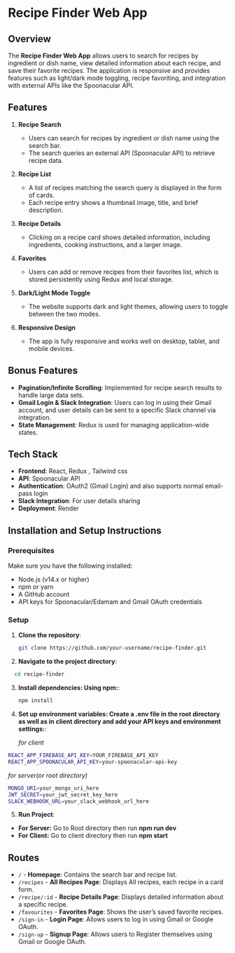 # Recipe Finder Web App

## Overview

The **Recipe Finder Web App** allows users to search for recipes by ingredient or dish name, view detailed information about each recipe, and save their favorite recipes. The application is responsive and provides features such as light/dark mode toggling, recipe favoriting, and integration with external APIs like the Spoonacular API.

## Features

1. **Recipe Search**

   - Users can search for recipes by ingredient or dish name using the search bar.
   - The search queries an external API (Spoonacular API) to retrieve recipe data.

2. **Recipe List**

   - A list of recipes matching the search query is displayed in the form of cards.
   - Each recipe entry shows a thumbnail image, title, and brief description.

3. **Recipe Details**

   - Clicking on a recipe card shows detailed information, including ingredients, cooking instructions, and a larger image.

4. **Favorites**

   - Users can add or remove recipes from their favorites list, which is stored persistently using Redux and local storage.

5. **Dark/Light Mode Toggle**

   - The website supports dark and light themes, allowing users to toggle between the two modes.

6. **Responsive Design**
   - The app is fully responsive and works well on desktop, tablet, and mobile devices.

## Bonus Features

- **Pagination/Infinite Scrolling**: Implemented for recipe search results to handle large data sets.
- **Gmail Login & Slack Integration**: Users can log in using their Gmail account, and user details can be sent to a specific Slack channel via integration.
- **State Management**: Redux is used for managing application-wide states.

## Tech Stack

- **Frontend**: React, Redux , Tailwind css
- **API**: Spoonacular API
- **Authentication**: OAuth2 (Gmail Login) and also supports normal email-pass login
- **Slack Integration**: For user details sharing
- **Deployment**: Render

## Installation and Setup Instructions

### Prerequisites

Make sure you have the following installed:

- Node.js (v14.x or higher)
- npm or yarn
- A GitHub account
- API keys for Spoonacular/Edamam and Gmail OAuth credentials

### Setup

1. **Clone the repository**:
   ```bash
   git clone https://github.com/your-username/recipe-finder.git
   ```
2. **Navigate to the project directory**:

```bash
  cd recipe-finder
```

3. **Install dependencies: Using npm:**:

   ```bash
   npm install
   ```

4. **Set up environment variables: Create a .env file in the root directory as well as in client directory and add your API keys and environment settings:**:

   _for client_

```bash
REACT_APP_FIREBASE_API_KEY=YOUR_FIREBASE_API_KEY
REACT_APP_SPOONACULAR_API_KEY=your-spoonacular-api-key
```

_for server(or root directory)_

```bash
MONGO_URI=your_mongo_uri_here
JWT_SECRET=your_jwt_secret_key_here
SLACK_WEBHOOK_URL=your_slack_webhook_url_here
```

5. **Run Project**:

- **For Server:** Go to Root directory then run **npm run dev**
- **For Client:** Go to client directory then run **npm start**

## Routes

- `/` - **Homepage**: Contains the search bar and recipe list.
- `/recipes` - **All Recipes Page**: Displays All recipes, each recipe in a card form.
- `/recipe/:id` - **Recipe Details Page**: Displays detailed information about a specific recipe.
- `/favourites` - **Favorites Page**: Shows the user’s saved favorite recipes.
- `/sign-in` - **Login Page**: Allows users to log in using Gmail or Google OAuth.
- `/sign-up` - **Signup Page**: Allows users to Register themselves using Gmail or Google OAuth.

